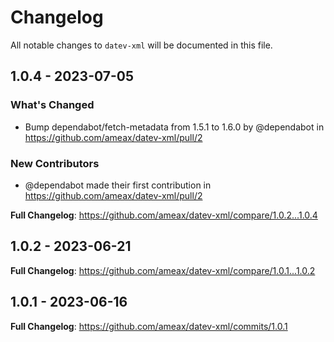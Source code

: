 # Changelog

All notable changes to `datev-xml` will be documented in this file.

## 1.0.4 - 2023-07-05

### What's Changed

- Bump dependabot/fetch-metadata from 1.5.1 to 1.6.0 by @dependabot in https://github.com/ameax/datev-xml/pull/2

### New Contributors

- @dependabot made their first contribution in https://github.com/ameax/datev-xml/pull/2

**Full Changelog**: https://github.com/ameax/datev-xml/compare/1.0.2...1.0.4

## 1.0.2 - 2023-06-21

**Full Changelog**: https://github.com/ameax/datev-xml/compare/1.0.1...1.0.2

## 1.0.1 - 2023-06-16

**Full Changelog**: https://github.com/ameax/datev-xml/commits/1.0.1
